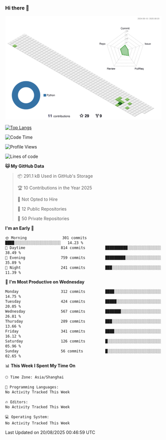 ### Hi there 👋

![](./profile-3d-contrib/profile-green-animate.svg)

 

[![Top Langs](https://github-readme-stats.vercel.app/api/top-langs/?username=fly2tomato)](https://github.com/anuraghazra/github-readme-stats)


 

<!--START_SECTION:waka-->
![Code Time](http://img.shields.io/badge/Code%20Time-5%20hrs%2042%20mins-blue)

![Profile Views](http://img.shields.io/badge/Profile%20Views-1-blue)

![Lines of code](https://img.shields.io/badge/From%20Hello%20World%20I%27ve%20Written-529.2%20thousand%20lines%20of%20code-blue)

**🐱 My GitHub Data** 

> 📦 291.1 kB Used in GitHub's Storage 
 > 
> 🏆 10 Contributions in the Year 2025
 > 
> 🚫 Not Opted to Hire
 > 
> 📜 12 Public Repositories 
 > 
> 🔑 50 Private Repositories 
 > 
**I'm an Early 🐤** 

```text
🌞 Morning                301 commits         ████░░░░░░░░░░░░░░░░░░░░░   14.23 % 
🌆 Daytime                814 commits         ██████████░░░░░░░░░░░░░░░   38.49 % 
🌃 Evening                759 commits         █████████░░░░░░░░░░░░░░░░   35.89 % 
🌙 Night                  241 commits         ███░░░░░░░░░░░░░░░░░░░░░░   11.39 % 
```
📅 **I'm Most Productive on Wednesday** 

```text
Monday                   312 commits         ████░░░░░░░░░░░░░░░░░░░░░   14.75 % 
Tuesday                  424 commits         █████░░░░░░░░░░░░░░░░░░░░   20.05 % 
Wednesday                567 commits         ███████░░░░░░░░░░░░░░░░░░   26.81 % 
Thursday                 289 commits         ███░░░░░░░░░░░░░░░░░░░░░░   13.66 % 
Friday                   341 commits         ████░░░░░░░░░░░░░░░░░░░░░   16.12 % 
Saturday                 126 commits         █░░░░░░░░░░░░░░░░░░░░░░░░   05.96 % 
Sunday                   56 commits          █░░░░░░░░░░░░░░░░░░░░░░░░   02.65 % 
```


📊 **This Week I Spent My Time On** 

```text
🕑︎ Time Zone: Asia/Shanghai

💬 Programming Languages: 
No Activity Tracked This Week

🔥 Editors: 
No Activity Tracked This Week

💻 Operating System: 
No Activity Tracked This Week
```


 Last Updated on 20/08/2025 00:46:59 UTC
<!--END_SECTION:waka-->
